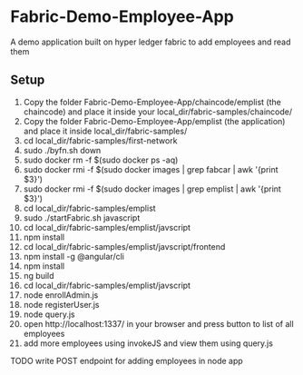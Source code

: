 # Fabric-Demo-Employee-App
A demo application built on hyper ledger fabric to add employees and read them


## Setup
1. Copy the folder Fabric-Demo-Employee-App/chaincode/emplist (the chaincode) and place it inside your local_dir/fabric-samples/chaincode/
2. Copy the folder Fabric-Demo-Employee-App/emplist (the application) and place it inside local_dir/fabric-samples/
3. cd local_dir/fabric-samples/first-network
4. sudo ./byfn.sh down
5. sudo docker rm -f $(sudo docker ps -aq)
6. sudo docker rmi -f $(sudo docker images | grep fabcar | awk '{print $3}')
7. sudo docker rmi -f $(sudo docker images | grep emplist | awk '{print $3}')
8. cd local_dir/fabric-samples/emplist
9. sudo ./startFabric.sh javascript
10. cd local_dir/fabric-samples/emplist/javscript
11. npm install
12. cd local_dir/fabric-samples/emplist/javscript/frontend
13. npm install -g @angular/cli
14. npm install
15. ng build
16. cd local_dir/fabric-samples/emplist/javscript
17. node enrollAdmin.js
18. node registerUser.js
19. node query.js
20. open http://localhost:1337/ in your browser and press button to list of all employees
21. add more employees using invokeJS and view them using query.js

TODO write POST endpoint for adding employees in node app



